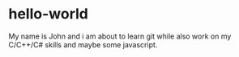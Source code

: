 # hello-world

My name is John and i am about to learn git while also work on my C/C++/C# skills and maybe some javascript.
